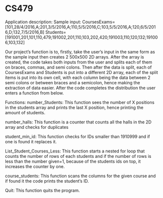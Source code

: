 # CS479
Application description:
Sample input:
CoursesExams=[101,28/4/2016,A;201,3/5/2016,A;110,5/5/2016,C;103,5/5/2016,A;120,6/5/2016,D;132,7/5/2016,B]
Students=[191001,201,101,110,479;191002,201,110,103,202,420;191003,110,120,132;191006,103,132]

Our project’s function is to, firstly, take the user’s input in the same form as the sample input then creates 2 500x500 2D arrays. After the array is created, the code takes both inputs from the user and splits each of them on braces, commas, and semi colons. Then after the data is split, each of CoursesExams and Students is put into a different 2D array, each of the split items is put into its own cell, with each column being the data between 2 semi colons or between braces and a semicolon, hence making the extraction of data easier. After the code completes the distribution the user enters a function from below.

Functions:
number_Students: This function sees the number of X positions in the students array and prints 			    the last X position, hence printing the amount of students.

number_halls: This function is a counter that counts all the halls in the 2D array and checks for 	  		duplicates

student_min_id: This function checks for IDs smaller than 1910999 and if one is found it				  replaces it.

List_Student_Courses_Less: This function starts a nested for loop that counts the number of rows of each students and if the number of rows is less than the number given+1, because of the students ids on top, it increases the counter by one.

course_students: This function scans the columns for the given course and if found it the code prints the student’s ID.

Quit: This function quits the program.
 
